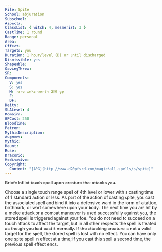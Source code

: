 ```yaml
---
File: Spite
School: abjuration
Subschool: 
Aspects: 
ClassList: { witch: 4, mesmerist: 3 }
CastTime: 1 round
Range: personal
Area: 
Effect: 
Targets: you
Duration: 1 hour/level (D) or until discharged
Dismissible: yes
Shapeable: 
SavingThrow: 
SR: 
Components:
  V: yes
  S: yes
  M: rare inks worth 250 gp
  F: 
  DF: 
Deity: 
SLALevel: 4
Domains: 
GPCost: 250
Bloodline: 
Patron: 
MythicDescription: 
Augment: 
Mythic: 
Haunt: 
Ruse: 
Draconic: 
Meditative: 
Copyright:
  Content: "[APG](http://www.d20pfsrd.com/magic/all-spells/s/spite)"
---
```

Brief:: Inflict touch spell upon creature that attacks you.

Choose a single touch range spell of 4th level or lower with a casting time of 1 standard action or less. As part of the action of casting spite, you cast the associated spell and bind it into a defensive ward in the form of a tattoo, birthmark, or wart somewhere upon your body. The next time you are hit by a melee attack or a combat maneuver is used successfully against you, the stored spell is triggered against your foe. You do not need to succeed on a touch attack to affect the target, but in all other respects the spell is treated as though you had cast it normally. If the attacking creature is not a valid target for the spell, the stored spell is lost with no effect.  You can have only one spite spell in effect at a time; if you cast this spell a second time, the previous spell effect ends.

